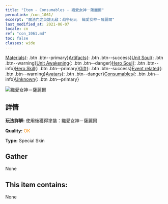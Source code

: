 ```yaml
---
title: "Item - Consumables - 織愛女神－薩麗爾"
permalink: /con_1061/
excerpt: "魔法门之英雄无敌：战争纪元  織愛女神－薩麗爾"
last_modified_at: 2021-06-07
locale: cn
ref: "con_1061.md"
toc: false
classes: wide
---
```

 [Materials](/ItemsCN/){: .btn .btn--primary}[Artifacts](/ItemsCN/Artifacts/){: .btn .btn--success}[Unit Soul](/ItemsCN/UnitSoul/){: .btn .btn--warning}[Unit Awakening](/ItemsCN/UnitAwakening/){: .btn .btn--danger}[Hero Soul](/ItemsCN/HeroSoul/){: .btn .btn--info}[Hero Skill](/ItemsCN/HeroSkill/){: .btn .btn--primary}[Gift](/ItemsCN/Gift/){: .btn .btn--success}[Event related](/ItemsCN/Events/){: .btn .btn--warning}[Avatars](/ItemsCN/Avatars/){: .btn .btn--danger}[Consumables](/ItemsCN/Consumables/){: .btn .btn--info}[Unknown](/ItemsCN/Unknown/){: .btn .btn--primary}

 ![織愛女神－薩麗爾](/images/h/h_Ciele3.jpg)

## 詳情
 **玩法詳解:** 使用後獲得塗裝：織愛女神－薩麗爾

 **Quality:** <span style="color: #FF8C00">OK</span>

 **Type:** Special Skin

## Gather

  None

## This item contains:

  None

